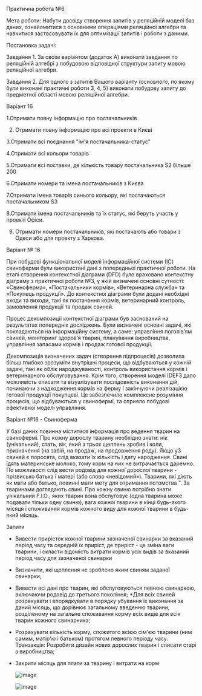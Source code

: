 Практична робота №6

Мета роботи: Набути досвіду створення запитів у реляційній моделі баз даних, ознайомитися з основними операціями реляційної алгебри та навчитися застосовувати їх для оптимізації запитів і роботи з даними. 

Постановка задачі: 

Завдання 1. За своїм варіантом (додаток А) виконати завдання по 
реляційній алгебрі з побудовою відповідної структури запиту мовою 
реляційної алгебри. 

Завдання 2. Для одного з запитів Вашого варіанту (основного, по 
якому були виконані практичні роботи 3, 4, 5) виконати побудову запиту до предметної області мовою реляційної алгебри.

Варіант 16 

1.Отримати повну інформацію про постачальників

2. Отримати повну інформацію про всі проекти в Києві
    
3.Отримати всі поєднання "ім'я постачальника-статус"

4.Отримати всі кольори товарів

5.Отримати всі поставки, де кількість товару постачальника S2 більше 200

6.Отримати номери та імена постачальників з Києва

7.Отримати імена товарів синього кольору, які постачаються постачальником S3

8.Отримати імена постачальників та їх статус, які беруть участь у проекті Офіси.

9. Отримати номери постачальників, які постачають або товари з Одеси або для проекту з Харкова. 

Варіант № 16

При побудові функціональної моделі інформаційної системи (ІС) свиноферми були використані дані з попередньої практичної роботи. На етапі створення контекстної діаграми (DFD) було враховано контекстну діаграму з практичної роботи №3, у якій визначені основні сутності: «Свиноферма», «Постачальники кормів», «Ветеринарна служба» та «Покупець продукції». До контекстної діаграми були додані необхідні входи та виходи, такі як постачання кормів, ветеринарний контроль, замовлення продукції та продаж свиней.

Процес декомпозиції контекстної діаграми був заснований на результатах попередніх досліджень. Були визначені основні задачі, які покладаються на інформаційну систему, а саме: управління поголів’ям свиней, моніторинг здоров’я тварин, планування виробництва, управління запасами кормів і продаж готової продукції.

Декомпозиція визначених задач (створення підпроцесів) дозволила більш глибоко зрозуміти внутрішні процеси, що відбуваються у кожній задачі, такі як облік народжуваності, контроль використання кормів і ветеринарного обслуговування. Крім того, створення моделі IDEF3 дало можливість описати та візуалізувати послідовність виконання дій, починаючи з надходження кормів на ферму і закінчуючи реалізацією готової продукції покупцеві. Це забезпечило комплексне розуміння процесів, що відбуваються у свинофермі, та сприяло побудові ефективної моделі управління.

Варіант №16 - Свиноферма

У базі даних повинна міститися інформація про ведення тварин на 
свинофермі. Про кожну дорослу тварину необхідно знати: нік 
(унікальний), стать, вік, який з трьох щеплень зробив і коли, 
призначення (на забій, на продаж, на продовження роду). Якщо у3 
свиней є поросята, слід вказати їх кількість і дату народження. Свині 
їдять материнське молоко, тому корм на них не витрачається 
даремно. По можливості слід вести родовід для кожної дорослої 
тварини - прізвисько батька і матері (або слово «невідомий»). 
Тварини, які діють як мати або батько, повинні мати мету для 
отримання потомства ". За тваринами доглядають свині. Про кожну 
свиню потрібно знати унікальний F.I.O., яких тварин вона 
обслуговує (одна тварина може подавати тільки одну свиню), вага 
кожної тварини в кінці будь-якого місяця і споживання кормів 
кожного виду для кожної тварини в будь-який місяць. 

Запити 
* Вивести прирісток кожної тварини зазначеної свинарки за вказаний період часу та середній їх приріст, де приріст - це зміна ваги тварини, і скласти відомість витрати кормів усіх видів за вказаний період часу для зазначеної свинарки
* Визначити, які щеплення не зроблено яким свиням заданої свинарки;
* Вивести всі дані про тварин, які обслуговуються певною свинаркою, включаючи родовід до третього покоління;
*Для всіх свиней розрахувати і впорядкувати в порядку убування їх виконання за даний місяць, що дорівнює загальному введенню тварини, розділеному на загальне споживання корму всіх видів для всіх тварин кожного свинарника;
* Розрахувати кількість корму, спожитого всією сім'єю тварини (ним самим, матір'ю і батьком) протягом певного періоду часу.
  Транзакція: 
Розробити дизайн нових дорослих тварин і списати старі з 
виробництва; 
* Закрити місяць для плати за тварину і витрати на корм

  ![image](https://github.com/user-attachments/assets/03dc37da-9224-4a43-aa99-ca9a046a151c)

  ![image](https://github.com/user-attachments/assets/d77b00ea-fe54-41bb-a18f-c0a4aae653d8)


